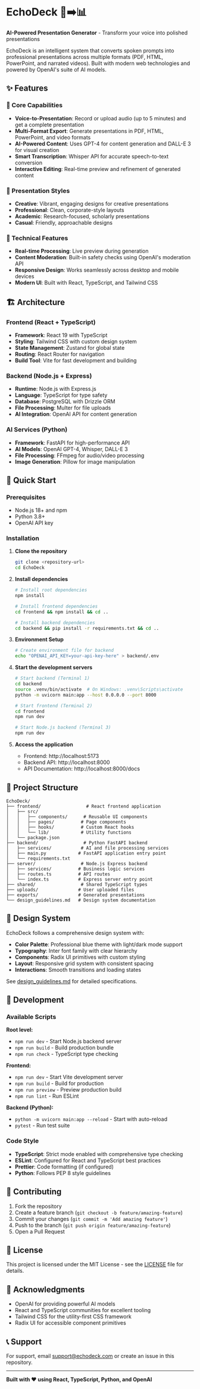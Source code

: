 # EchoDeck 🎤➡️📊

**AI-Powered Presentation Generator** - Transform your voice into polished presentations

EchoDeck is an intelligent system that converts spoken prompts into professional presentations across multiple formats (PDF, HTML, PowerPoint, and narrated videos). Built with modern web technologies and powered by OpenAI's suite of AI models.

## ✨ Features

### 🎯 Core Capabilities
- **Voice-to-Presentation**: Record or upload audio (up to 5 minutes) and get a complete presentation
- **Multi-Format Export**: Generate presentations in PDF, HTML, PowerPoint, and video formats
- **AI-Powered Content**: Uses GPT-4 for content generation and DALL-E 3 for visual creation
- **Smart Transcription**: Whisper API for accurate speech-to-text conversion
- **Interactive Editing**: Real-time preview and refinement of generated content

### 🎨 Presentation Styles
- **Creative**: Vibrant, engaging designs for creative presentations
- **Professional**: Clean, corporate-style layouts
- **Academic**: Research-focused, scholarly presentations
- **Casual**: Friendly, approachable designs

### 🔧 Technical Features
- **Real-time Processing**: Live preview during generation
- **Content Moderation**: Built-in safety checks using OpenAI's moderation API
- **Responsive Design**: Works seamlessly across desktop and mobile devices
- **Modern UI**: Built with React, TypeScript, and Tailwind CSS

## 🏗️ Architecture

### Frontend (React + TypeScript)
- **Framework**: React 19 with TypeScript
- **Styling**: Tailwind CSS with custom design system
- **State Management**: Zustand for global state
- **Routing**: React Router for navigation
- **Build Tool**: Vite for fast development and building

### Backend (Node.js + Express)
- **Runtime**: Node.js with Express.js
- **Language**: TypeScript for type safety
- **Database**: PostgreSQL with Drizzle ORM
- **File Processing**: Multer for file uploads
- **AI Integration**: OpenAI API for content generation

### AI Services (Python)
- **Framework**: FastAPI for high-performance API
- **AI Models**: OpenAI GPT-4, Whisper, DALL-E 3
- **File Processing**: FFmpeg for audio/video processing
- **Image Generation**: Pillow for image manipulation

## 🚀 Quick Start

### Prerequisites
- Node.js 18+ and npm
- Python 3.8+
- OpenAI API key

### Installation

1. **Clone the repository**
   ```bash
   git clone <repository-url>
   cd EchoDeck
   ```

2. **Install dependencies**
   ```bash
   # Install root dependencies
   npm install
   
   # Install frontend dependencies
   cd frontend && npm install && cd ..
   
   # Install backend dependencies
   cd backend && pip install -r requirements.txt && cd ..
   ```

3. **Environment Setup**
   ```bash
   # Create environment file for backend
   echo "OPENAI_API_KEY=your-api-key-here" > backend/.env
   ```

4. **Start the development servers**
   ```bash
   # Start backend (Terminal 1)
   cd backend
   source .venv/bin/activate  # On Windows: .venv\Scripts\activate
   python -m uvicorn main:app --host 0.0.0.0 --port 8000
   
   # Start frontend (Terminal 2)
   cd frontend
   npm run dev
   
   # Start Node.js backend (Terminal 3)
   npm run dev
   ```

5. **Access the application**
   - Frontend: http://localhost:5173
   - Backend API: http://localhost:8000
   - API Documentation: http://localhost:8000/docs

## 📁 Project Structure

```
EchoDeck/
├── frontend/                 # React frontend application
│   ├── src/
│   │   ├── components/      # Reusable UI components
│   │   ├── pages/          # Page components
│   │   ├── hooks/          # Custom React hooks
│   │   └── lib/            # Utility functions
│   └── package.json
├── backend/                 # Python FastAPI backend
│   ├── services/           # AI and file processing services
│   ├── main.py            # FastAPI application entry point
│   └── requirements.txt
├── server/                 # Node.js Express backend
│   ├── services/          # Business logic services
│   ├── routes.ts          # API routes
│   └── index.ts           # Express server entry point
├── shared/                 # Shared TypeScript types
├── uploads/               # User uploaded files
├── exports/               # Generated presentations
└── design_guidelines.md   # Design system documentation
```

## 🎨 Design System

EchoDeck follows a comprehensive design system with:
- **Color Palette**: Professional blue theme with light/dark mode support
- **Typography**: Inter font family with clear hierarchy
- **Components**: Radix UI primitives with custom styling
- **Layout**: Responsive grid system with consistent spacing
- **Interactions**: Smooth transitions and loading states

See [design_guidelines.md](./design_guidelines.md) for detailed specifications.

## 🔧 Development

### Available Scripts

**Root level:**
- `npm run dev` - Start Node.js backend server
- `npm run build` - Build production bundle
- `npm run check` - TypeScript type checking

**Frontend:**
- `npm run dev` - Start Vite development server
- `npm run build` - Build for production
- `npm run preview` - Preview production build
- `npm run lint` - Run ESLint

**Backend (Python):**
- `python -m uvicorn main:app --reload` - Start with auto-reload
- `pytest` - Run test suite

### Code Style
- **TypeScript**: Strict mode enabled with comprehensive type checking
- **ESLint**: Configured for React and TypeScript best practices
- **Prettier**: Code formatting (if configured)
- **Python**: Follows PEP 8 style guidelines

## 🤝 Contributing

1. Fork the repository
2. Create a feature branch (`git checkout -b feature/amazing-feature`)
3. Commit your changes (`git commit -m 'Add amazing feature'`)
4. Push to the branch (`git push origin feature/amazing-feature`)
5. Open a Pull Request

## 📄 License

This project is licensed under the MIT License - see the [LICENSE](LICENSE) file for details.

## 🙏 Acknowledgments

- OpenAI for providing powerful AI models
- React and TypeScript communities for excellent tooling
- Tailwind CSS for the utility-first CSS framework
- Radix UI for accessible component primitives

## 📞 Support

For support, email support@echodeck.com or create an issue in this repository.

---

**Built with ❤️ using React, TypeScript, Python, and OpenAI**
